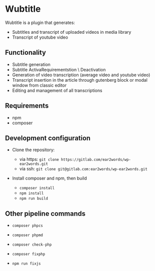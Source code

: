 # Wubtitle

Wubtitle is a plugin that generates:
- Subtitles and transcript of uploaded videos in media library
- Transcript of youtube video

## Functionality

- Subtitle generation
- Subtitle ActivaRequirementstion \ Deactivation
- Generation of video transcription (average video and youtube video)
- Transcript insertion in the article through gutenberg block or modal window from classic editor
- Editing and management of all transcriptions

## Requirements

* npm
* composer

## Development configuration

* Clone the repository:
  * via https: `git clone https://gitlab.com/ear2words/wp-ear2words.git`
  * via ssh: `git clone git@gitlab.com:ear2words/wp-ear2words.git`
  
* Install composer and npm, then build
  * `composer install`
  * `npm install`
  * `npm run build`

## Other pipeline commands

* `composer phpcs`

* `composer phpmd`

* `composer check-php`

* `composer fixphp`

* `npm run fixjs`
